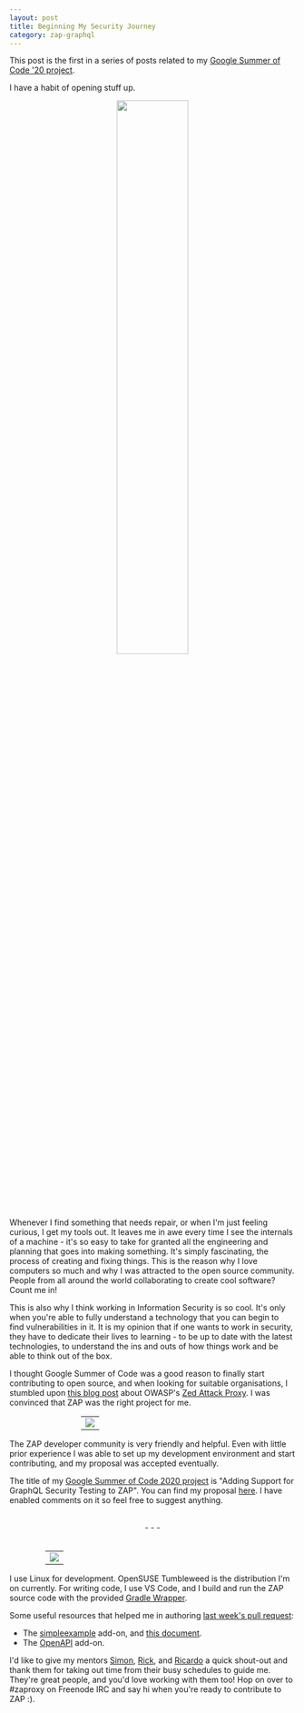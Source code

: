 ```yaml
---
layout: post
title: Beginning My Security Journey
category: zap-graphql
---
```


This post is the first in a series of posts related to my [Google Summer of Code '20 project](/projects/zap-graphql/).

I have a habit of opening stuff up.

<center>
<img src="/assets/images/gsoc-week1-open.jpg" width="50%">
</center>
<br>
Whenever I find something that needs repair, or when I'm just feeling curious, I get my tools out. It leaves me in awe every time I see the internals of a machine - it's so easy to take for granted all the engineering and planning that goes into making something. It's simply fascinating, the process of creating and fixing things. This is the reason why I love computers so much and why I was attracted to the open source community. People from all around the world collaborating to create cool software? Count me in!

This is also why I think working in Information Security is so cool. It's only when you're able to fully understand a technology that you can begin to find vulnerabilities in it. It is my opinion that if one wants to work in security, they have to dedicate their lives to learning - to be up to date with the latest technologies, to understand the ins and outs of how things work and be able to think out of the box.

I thought Google Summer of Code was a good reason to finally start contributing to open source, and when looking for suitable organisations, I stumbled upon [this blog post](https://www.zaproxy.org/blog/2014-03-10-hacking-zap-1-why-should-you/) about OWASP's [Zed Attack Proxy](https://zaproxy.org). I was convinced that ZAP was the right project for me.

<center>
<table style="table-layout: auto; width: 50%;">
<tbody>
<tr><td align="center">
<img src="/assets/images/gsoc-week1-zap-poster.png">
</td></tr>
</tbody>
</table>
</center>

The ZAP developer community is very friendly and helpful. Even with little prior experience I was able to set up my development environment and start contributing, and my proposal was accepted eventually. 

The title of my [Google Summer of Code 2020 project](https://summerofcode.withgoogle.com/projects/#5797622171828224) is "Adding Support for GraphQL Security Testing to ZAP". You can find my proposal [here](https://docs.google.com/document/d/1vQ7aXAVwkrioa2Dp73RaAIsMH0G5XD6w6cTn1QmNMyQ/). I have enabled comments on it so feel free to suggest anything.

<br>
<center> - - - </center>
<br>

<center>
<table style="table-layout: auto; width: 75%;">
<tbody>
<tr><td>
<img src="/assets/images/gsoc-week1-neofetch.png">
</td></tr>
</tbody>
</table>
</center>

I use Linux for development. OpenSUSE Tumbleweed is the distribution I'm on currently. For writing code, I use VS Code, and I build and run the ZAP source code with the provided [Gradle Wrapper](https://docs.gradle.org/current/userguide/gradle_wrapper.html). 

Some useful resources that helped me in authoring [last week's pull request](https://github.com/zaproxy/zap-extensions/pull/2396):
- The [simpleexample](https://github.com/zaproxy/zap-extensions/tree/master/addOns/simpleexample) add-on, and [this document](https://owasp.org/www-pdf-archive/GuidelineZAPExtensionsAddOns1.0.pdf).
- The [OpenAPI](https://github.com/zaproxy/zap-extensions/tree/master/addOns/openapi) add-on.

I'd like to give my mentors [Simon](https://twitter.com/psiinon), [Rick](https://twitter.com/kingthorin_rm), and [Ricardo](https://github.com/thc202) a quick shout-out and thank them for taking out time from their busy schedules to guide me. They're great people, and you'd love working with them too! Hop on over to #zaproxy on Freenode IRC and say hi when you're ready to contribute to ZAP :).